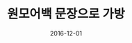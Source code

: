 ---
layout: post
title:  "원모어백 문장으로 가방"
date:   2016-12-01
categories: work
sub-cat: commissioned work
bg-color-1:	bfd7ff
bg-color-2: eee
img:
    - /img/omb/omb3.jpg
    - /img/omb/omb2.jpg
    - /img/omb/omb.jpg
collab: 
    - "[기획 및 사진.원모어백(모모미)](http://onemorebag.kr)"
    - "글.황인찬, 이제니, 박준"
txt:
---